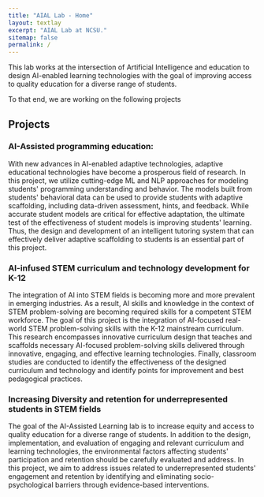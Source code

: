 ```yaml
---
title: "AIAL Lab - Home"
layout: textlay
excerpt: "AIAL Lab at NCSU."
sitemap: false
permalink: /
---
```


This lab works at the intersection of Artificial Intelligence and education to design AI-enabled learning technologies with the goal of improving access to quality education for a diverse range of students.

To that end, we are working on the following projects

## Projects

### AI-Assisted programming education:

With new advances in AI-enabled adaptive technologies, adaptive educational technologies have become a prosperous field of research. In this project, we utilize cutting-edge ML and NLP approaches for modeling students' programming understanding and behavior. The models built from students' behavioral data can be used to provide students with adaptive scaffolding, including data-driven assessment, hints, and feedback. While accurate student models are critical for effective adaptation, the ultimate test of the effectiveness of student models is improving students' learning. Thus, the design and development of an intelligent tutoring system that can effectively deliver adaptive scaffolding to students is an essential part of this project.


### AI-infused STEM curriculum and technology development for K-12

The integration of AI into STEM fields is becoming more and more prevalent in emerging industries. As a result, AI skills and knowledge in the context of STEM problem-solving are becoming required skills for a competent STEM workforce. The goal of this project is the integration of AI-focused real-world STEM problem-solving skills with the K-12 mainstream curriculum. This research encompasses innovative curriculum design that teaches and scaffolds necessary AI-focused problem-solving skills delivered through innovative, engaging, and effective learning technologies. Finally, classroom studies are conducted to identify the effectiveness of the designed curriculum and technology and identify points for improvement and best pedagogical practices.


### Increasing Diversity and retention for underrepresented students in STEM fields
The goal of the AI-Assisted Learning lab is to increase equity and access to quality education for a diverse range of students. In addition to the design, implementation, and evaluation of engaging and relevant curriculum and learning technologies, the environmental factors affecting students' participation and retention should be carefully evaluated and address. In this project, we aim to address issues related to underrepresented students' engagement and retention by identifying and eliminating socio-psychological barriers through evidence-based interventions.

